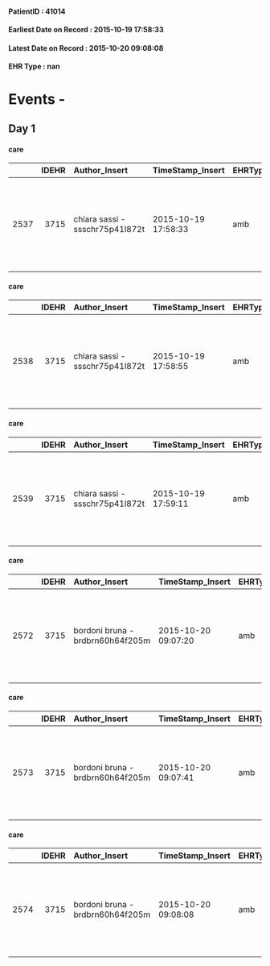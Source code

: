 
#### PatientID : 41014
#### Earliest Date on Record : 2015-10-19 17:58:33
#### Latest Date on Record : 2015-10-20 09:08:08
#### EHR Type : nan

# Events - 

## Day 1

#### care
|      |   IDEHR | Author_Insert                   | TimeStamp_Insert    | EHRType   |   PatientID |   IDGESTIONE_AUSILI |   opt_annulla_consegna | ds_note_x                                                       | dt_Ric_consegna     | opt_ausilio                                     |
|-----:|--------:|:--------------------------------|:--------------------|:----------|------------:|--------------------:|-----------------------:|:----------------------------------------------------------------|:--------------------|:------------------------------------------------|
| 2537 |    3715 | chiara sassi - ssschr75p41l872t | 2015-10-19 17:58:33 | amb       |       41014 |                2381 |                      0 | for delivery, contact her husband on his cell phone 333 2489379 | 2015-10-19 00:00:00 | electronic articulated bed with side rails # 14 |

#### care
|      |   IDEHR | Author_Insert                   | TimeStamp_Insert    | EHRType   |   PatientID |   IDGESTIONE_AUSILI |   opt_annulla_consegna | ds_note_x                                                       | dt_Ric_consegna     | opt_ausilio                             |
|-----:|--------:|:--------------------------------|:--------------------|:----------|------------:|--------------------:|-----------------------:|:----------------------------------------------------------------|:--------------------|:----------------------------------------|
| 2538 |    3715 | chiara sassi - ssschr75p41l872t | 2015-10-19 17:58:55 | amb       |       41014 |                2382 |                      0 | for delivery, contact her husband on his cell phone 333 2489379 | 2015-10-19 00:00:00 | antid air mattress with compressor # 16 |

#### care
|      |   IDEHR | Author_Insert                   | TimeStamp_Insert    | EHRType   |   PatientID |   IDGESTIONE_AUSILI |   opt_annulla_consegna | ds_note_x                                                       | dt_Ric_consegna     | opt_ausilio                         |
|-----:|--------:|:--------------------------------|:--------------------|:----------|------------:|--------------------:|-----------------------:|:----------------------------------------------------------------|:--------------------|:------------------------------------|
| 2539 |    3715 | chiara sassi - ssschr75p41l872t | 2015-10-19 17:59:11 | amb       |       41014 |                2383 |                      0 | for delivery, contact her husband on his cell phone 333 2489379 | 2015-10-19 00:00:00 | handles for getting out of bed # 15 |

#### care
|      |   IDEHR | Author_Insert                    | TimeStamp_Insert    | EHRType   |   PatientID |   IDGESTIONE_AUSILI |   ds_ncons |   opt_annulla_consegna | ds_note_x                                                       | dt_Ric_consegna     | dt_ric_cons_forn    | opt_ausilio                         |
|-----:|--------:|:---------------------------------|:--------------------|:----------|------------:|--------------------:|-----------:|-----------------------:|:----------------------------------------------------------------|:--------------------|:--------------------|:------------------------------------|
| 2572 |    3715 | bordoni bruna - brdbrn60h64f205m | 2015-10-20 09:07:20 | amb       |       41014 |                2416 |      26337 |                      0 | for delivery, contact her husband on his cell phone 333 2489379 | 2015-10-19 00:00:00 | 2015-10-20 00:00:00 | handles for getting out of bed # 15 |

#### care
|      |   IDEHR | Author_Insert                    | TimeStamp_Insert    | EHRType   |   PatientID |   IDGESTIONE_AUSILI |   ds_ncons |   opt_annulla_consegna | ds_note_x                                                       | dt_Ric_consegna     | dt_ric_cons_forn    | opt_ausilio                             |
|-----:|--------:|:---------------------------------|:--------------------|:----------|------------:|--------------------:|-----------:|-----------------------:|:----------------------------------------------------------------|:--------------------|:--------------------|:----------------------------------------|
| 2573 |    3715 | bordoni bruna - brdbrn60h64f205m | 2015-10-20 09:07:41 | amb       |       41014 |                2417 |      26337 |                      0 | for delivery, contact her husband on his cell phone 333 2489379 | 2015-10-19 00:00:00 | 2015-10-20 00:00:00 | antid air mattress with compressor # 16 |

#### care
|      |   IDEHR | Author_Insert                    | TimeStamp_Insert    | EHRType   |   PatientID |   IDGESTIONE_AUSILI |   ds_ncons |   opt_annulla_consegna | ds_note_x                                                       | dt_Ric_consegna     | dt_ric_cons_forn    | opt_ausilio                                     |
|-----:|--------:|:---------------------------------|:--------------------|:----------|------------:|--------------------:|-----------:|-----------------------:|:----------------------------------------------------------------|:--------------------|:--------------------|:------------------------------------------------|
| 2574 |    3715 | bordoni bruna - brdbrn60h64f205m | 2015-10-20 09:08:08 | amb       |       41014 |                2418 |      26637 |                      0 | for delivery, contact her husband on his cell phone 333 2489379 | 2015-10-19 00:00:00 | 2015-10-20 00:00:00 | electronic articulated bed with side rails # 14 |


